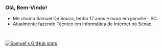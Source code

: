 ### Olá, Bem-Vindo!


- Me chamo Samuel De Souza, tenho 17 anos e moro em joinville - SC. 
- Atualmente fazendo Técnico em Informática de Internet no Senac.


<br>





[![Samuel's GitHub stats](https://github-readme-stats.vercel.app/api?username=CarinhaDaora)](https://github.com/CarinhaDaora/github-readme-stats)
